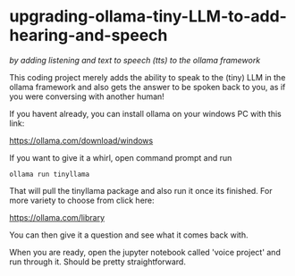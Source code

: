 # upgrading-ollama-tiny-LLM-to-add-hearing-and-speech
<i>by adding listening and text to speech (tts) to the ollama framework</i>

This coding project merely adds the ability to speak to the (tiny) LLM in the ollama framework and also gets the answer to be spoken back to you, as if you were conversing with another human! 

If you havent already, you can install ollama on your windows PC with this link:

https://ollama.com/download/windows

If you want to give it a whirl, open command prompt and run 

`ollama run tinyllama`

That will pull the tinyllama package and also run it once its finished. For more variety to choose from click here:

https://ollama.com/library

You can then give it a question and see what it comes back with.

When you are ready, open the jupyter notebook called 'voice project' and run through it. Should be pretty straightforward.
